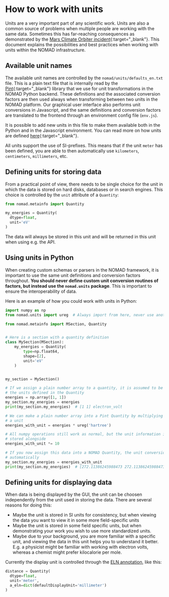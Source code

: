 # How to work with units

Units are a very important part of any scientific work. Units are also a common
source of problems when multiple people are working with the same data. Sometimes this has far-reaching consequences as demonstrated by the [Mars Climate Orbiter
incident](https://en.wikipedia.org/wiki/Mars_Climate_Orbiter#Cause_of_failure){:target="_blank"}. This document explains the possibilities and best practices when working with units within the NOMAD infrastructure.

## Available unit names

The available unit names are controlled by the `nomad/units/defaults_en.txt`
file. This is a plain text file that is internally read by the
[Pint](https://pint.readthedocs.io/en/stable/){:target="_blank"} library that we
use for unit transformations in the NOMAD Python backend. These definitions and the
associated conversion factors are then used always when transforming between two
units in the NOMAD platform. Our graphical user interface also performs unit
conversions in Javascript, and the same definitions and conversion factors are
translated to the frontend through an environment config file (`env.js`).

It is possible to add new units in this file to make them available both in the
Python and in the Javascript environment. You can read more on how units are
defined
[here](https://pint.readthedocs.io/en/stable/advanced/defining.html){:target="_blank"}.

All units support the use of SI-prefixes. This means that if the unit `meter`
has been defined, you are able to then automatically use `kilometers`,
`centimeters`, `millimeters`, etc.

## Defining units for storing data

From a practical point of view, there needs to be single choice for the unit in
which the data is stored on hard disks, databases or in search engines. This
choice is controlled by the `unit` attribute of a
`Quantity`:

```python
from nomad.metainfo import Quantity

my_energies = Quantity(
  dtype=float,
  unit='eV'
)
```

The data will always be stored in this unit and will be returned in this unit
when using e.g. the API.

## Using units in Python

When creating custom schemas or parsers in the NOMAD framework, it is important
to use the same unit definitions and conversion factors throughout. **You should
never define custom unit conversion routines of factors, but instead use the
`nomad.units` package**. This is important to ensure the interoperability of
data.

Here is an example of how you could work with units in Python:

```python
import numpy as np
from nomad.units import ureg  # Always import from here, never use another registry!

from nomad.metainfo import MSection, Quantity


# Here is a section with a quantity definition
class MySection(MSection):
    my_energies = Quantity(
        type=np.float64,
        shape=[2],
        unit='eV'
    )


my_section = MySection()

# If we assign a plain number array to a quantity, it is assumed to be given in
# the units defined in the Quantity
energies = np.array([1, 1])
my_section.my_energies = energies
print(my_section.my_energies)  # [1 1] electron_volt

# We can make a plain number array into a Pint Quantity by multiplying with
# a unit
energies_with_unit = energies * ureg('hartree')

# All numpy operations still work as normal, but the unit information is always
# stored alongside
energies_with_unit *= 10

# If you now assign this data into a NOMAD Quantity, the unit conversion is done
# automatically
my_section.my_energies = energies_with_unit
print(my_section.my_energies)  # [272.11386245988473 272.11386245988473] electron_volt
```

## Defining units for displaying data

When data is being displayed by the GUI, the unit can be choosen independently
from the unit used in storing the data. There are several reasons for doing
this:

 - Maybe the unit is stored in SI units for consistency, but when viewing the
 data you want to view it in some more field-specific units
 - Maybe the unit is stored in some field specific units, but when demonstrating
 your work you wish to use more standardized units.
 - Maybe due to your background, you are more familiar with a specific unit, and
 viewing the data in this unit helps you to understand it better. E.g. a
 physicist might be familiar with working with electron volts, whereas a chemist
 might prefer kilocalorie per mole.

Currently the display unit is controlled through the [ELN annotation](/reference/annotations.html#eln-annotations), like this:

```python
distance = Quantity(
  dtype=float,
  unit='meter',
  a_eln=dict(defaultDisplayUnit='millimeter')
)
```